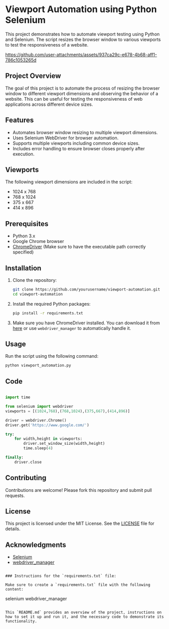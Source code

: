 # Viewport Automation using Python Selenium

This project demonstrates how to automate viewport testing using Python and Selenium. The script resizes the browser window to various viewports to test the responsiveness of a website.


https://github.com/user-attachments/assets/937ca29c-e678-4b68-aff1-786c1053265d


## Project Overview

The goal of this project is to automate the process of resizing the browser window to different viewport dimensions and observing the behavior of a website. This can be useful for testing the responsiveness of web applications across different device sizes.

## Features

- Automates browser window resizing to multiple viewport dimensions.
- Uses Selenium WebDriver for browser automation.
- Supports multiple viewports including common device sizes.
- Includes error handling to ensure browser closes properly after execution.

## Viewports

The following viewport dimensions are included in the script:

- 1024 x 768
- 768 x 1024
- 375 x 667
- 414 x 896

## Prerequisites

- Python 3.x
- Google Chrome browser
- [ChromeDriver](https://sites.google.com/a/chromium.org/chromedriver/) (Make sure to have the executable path correctly specified)

## Installation

1. Clone the repository:

    ```bash
    git clone https://github.com/yourusername/viewport-automation.git
    cd viewport-automation
    ```

2. Install the required Python packages:

    ```bash
    pip install -r requirements.txt
    ```

3. Make sure you have ChromeDriver installed. You can download it from [here](https://sites.google.com/a/chromium.org/chromedriver/) or use `webdriver_manager` to automatically handle it.

## Usage

Run the script using the following command:

```bash
python viewport_automation.py
```

## Code

```python

import time

from selenium import webdriver
viewports = [(1024,768),(768,1024),(375,667),(414,896)]

driver = webdriver.Chrome()
driver.get('https://www.google.com/')

try:
    for width,height in viewports:
        driver.set_window_size(width,height)
        time.sleep(4)

finally:
    driver.close
```

## Contributing

Contributions are welcome! Please fork this repository and submit pull requests.

## License

This project is licensed under the MIT License. See the [LICENSE](LICENSE) file for details.

## Acknowledgments

- [Selenium](https://www.selenium.dev/)
- [webdriver_manager](https://pypi.org/project/webdriver-manager/)
```

### Instructions for the `requirements.txt` file:

Make sure to create a `requirements.txt` file with the following content:

```
selenium
webdriver_manager
```

This `README.md` provides an overview of the project, instructions on how to set it up and run it, and the necessary code to demonstrate its functionality.
